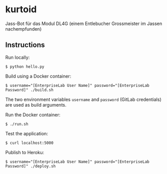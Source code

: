 # kurtoid

Jass-Bot für das Modul DL4G (einem Entlebucher Grossmeister im Jassen nachempfunden)

## Instructions

Run locally:

    $ python hello.py

Build using a Docker container:

    $ username="[EnterpriseLab User Name]" password="[EnterpriseLab Password]" ./build.sh

The two environment variables `username` and `password` (GitLab credentials) are used as build arguments.

Run the Docker container:

    $ ./run.sh

Test the application:

    $ curl localhost:5000

Publish to Heroku:

    $ username="[EnterpriseLab User Name]" password="[EnterpriseLab Password]" ./deploy.sh
